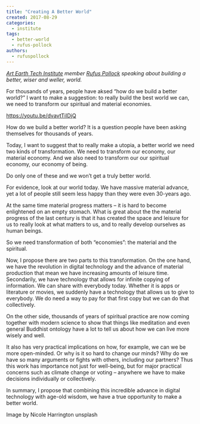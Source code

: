 ```yaml
---
title: "Creating A Better World"
created: 2017-08-29
categories: 
  - institute
tags: 
  - better-world
  - rufus-pollock
authors: 
  - rufuspollock
---
```


_[Art Earth Tech Institute](https://artearthtech.com/institute/) member [Rufus Pollock](https://rufuspollock.com/2017/08/29/a-better-world/) speaking about building a better, wiser and weller, world._

For thousands of years, people have aksed “how do we build a better world?” I want to make a suggestion: to really build the best world we can, we need to transform our spiritual and material economies.

https://youtu.be/dvavtTiIDjQ

How do we build a better world? It is a question people have been asking themselves for thousands of years.

Today, I want to suggest that to really make a utopia, a better world we need two kinds of transformation. We need to transform our economy, our material economy. And we also need to transform our our spiritual economy, our economy of being.

Do only one of these and we won’t get a truly better world.

For evidence, look at our world today. We have massive material advance, yet a lot of people still seem less happy than they were even 30-years ago.

At the same time material progress matters – it is hard to become enlightened on an empty stomach. What is great about the the material progress of the last century is that it has created the space and leisure for us to really look at what matters to us, and to really develop ourselves as human beings.

So we need transformation of both “economies”: the material and the spiritual.

Now, I propose there are two parts to this transformation. On the one hand, we have the revolution in digital technology and the advance of material production that mean we have increasing amounts of leisure time. Secondarily, we have technology that allows for infinite copying of information. We can share with everybody today. Whether it is apps or literature or movies, we suddenly have a technology that allows us to give to everybody. We do need a way to pay for that first copy but we can do that collectively.

On the other side, thousands of years of spiritual practice are now coming together with modern science to show that things like meditation and even general Buddhist ontology have a lot to tell us about how we can live more wisely and well.

It also has very practical implications on how, for example, we can we be more open-minded. Or why is it so hard to change our minds? Why do we have so many arguments or fights with others, including our partners? Thus this work has importance not just for well-being, but for major practical concerns such as climate change or voting – anywhere we have to make decisions individually or collectively.

In summary, I propose that combining this incredible advance in digital technology with age-old wisdom, we have a true opportunity to make a better world.

Image by Nicole Harrington unsplash
